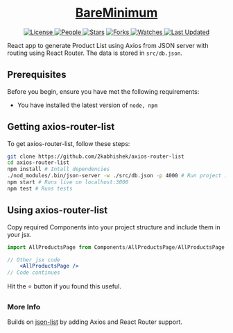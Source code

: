 <div align = "center">

<h1><a href="https://2kabhishek.github.io/axios-router-list">BareMinimum</a></h1>

<a href="https://github.com/2KAbhishek/axios-router-list/blob/main/LICENSE">
<img alt="License" src="https://img.shields.io/github/license/2kabhishek/axios-router-list?style=flat&color=eee&label="> </a>

<a href="https://github.com/2KAbhishek/axios-router-list/graphs/contributors">
<img alt="People" src="https://img.shields.io/github/contributors/2kabhishek/axios-router-list?style=flat&color=ffaaf2&label=People"> </a>

<a href="https://github.com/2KAbhishek/axios-router-list/stargazers">
<img alt="Stars" src="https://img.shields.io/github/stars/2kabhishek/axios-router-list?style=flat&color=98c379&label=Stars"></a>

<a href="https://github.com/2KAbhishek/axios-router-list/network/members">
<img alt="Forks" src="https://img.shields.io/github/forks/2kabhishek/axios-router-list?style=flat&color=66a8e0&label=Forks"> </a>

<a href="https://github.com/2KAbhishek/axios-router-list/watchers">
<img alt="Watches" src="https://img.shields.io/github/watchers/2kabhishek/axios-router-list?style=flat&color=f5d08b&label=Watches"> </a>

<a href="https://github.com/2KAbhishek/axios-router-list/pulse">
<img alt="Last Updated" src="https://img.shields.io/github/last-commit/2kabhishek/axios-router-list?style=flat&color=e06c75&label="> </a>

</div>

React app to generate Product List using Axios from JSON server with routing using React Router.
The data is stored in `src/db.json`.

## Prerequisites

Before you begin, ensure you have met the following requirements:

- You have installed the latest version of `node, npm`

## Getting axios-router-list

To get axios-router-list, follow these steps:

```bash
git clone https://github.com/2kabhishek/axios-router-list
cd axios-router-list
npm install # Intall dependencies
./nod_modules/.bin/json-server -w ./src/db.json -p 4000 # Run project installation of json-server on port 4000
npm start # Runs live on localhost:3000
npm test # Runs tests
```

## Using axios-router-list

Copy required Components into your project structure and include them in your jsx.

```jsx
import AllProductsPage from Components/AllProductsPage/AllProductsPage

// Other jsx code
    <AllProductsPage />
// Code continues
```

Hit the :star: button if you found this useful.

### More Info

Builds on [json-list](https://github.com/2kabhishek/json-list) by adding Axios and React Router support.
